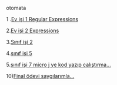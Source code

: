 otomata

1 .[Ev işi 1 Regular Expressions](https://eemmresen.github.io/otomata/HW1.html)




2.[Ev işi 2   Expressions](https://eemmresen.github.io/otomata/Expression.html)



3.[Sınıf işi 2](https://eemmresen.github.io/otomata/cw2.html)


4.[sınıf işi 5](https://eemmresen.github.io/otomata/CW5/cw5.html)


5.[sınıf işi 7 micro j ye kod yazıp calıştırma...](https://eemmresen.github.io/otomata/CW7/microJ3.html)


10)[Final ödevi saygılarımla... ](https://eemmresen.github.io/otomata/otomata%20final%20proje/otomatafinal.html)
